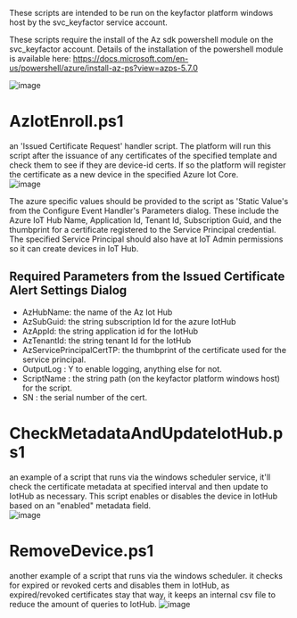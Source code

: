 These scripts are intended to be run on the keyfactor platform windows host by the svc_keyfactor service account. 

These scripts require the install of the Az sdk powershell module on the svc_keyfactor account.  Details of the installation of the powershell module is available here: https://docs.microsoft.com/en-us/powershell/azure/install-az-ps?view=azps-5.7.0

![image](https://user-images.githubusercontent.com/78758042/119694237-e61f7c80-be01-11eb-8a0f-847c88d469a5.png)


# AzIotEnroll.ps1 
an 'Issued Certificate Request' handler script.  The platform will run this script after the issuance of any certificates of the specified template and check them to see if they are device-id certs.  If so the platform will register the certificate as a new device in the specified Azure Iot Core.  
![image](https://user-images.githubusercontent.com/78758042/119693847-86c16c80-be01-11eb-9567-ad7f8fa88971.png)

The azure specific values should be provided to the script as 'Static Value's from the Configure Event Handler's Parameters dialog.
These include the Azure IoT Hub Name, Application Id, Tenant Id, Subscription Guid, and the thumbprint for a certificate registered to the Service Principal credential.  The specified Service Principal should also have at IoT Admin permissions so it can create devices in IoT Hub.

## Required Parameters from the Issued Certificate Alert Settings Dialog
* AzHubName: the name of the Az Iot Hub
* AzSubGuid: the string subscription Id for the azure IotHub
* AzAppId: the string application id for the IotHub
* AzTenantId: the string tenant Id for the IotHub
* AzServicePrincipalCertTP: the thumbprint of the certificate used for the service principal.  
* OutputLog : Y to enable logging, anything else for not.
* ScriptName : the string path (on the keyfactor platform windows host) for the script.
* SN : the serial number of the cert.  

# CheckMetadataAndUpdateIotHub.ps1 
an example of a script that runs via the windows scheduler service, it'll check the certificate metadata at specified interval and then update to IotHub as necessary. This script enables or disables the device in IotHub based on an "enabled" metadata field.  
![image](https://user-images.githubusercontent.com/78758042/119694179-d99b2400-be01-11eb-84a0-acecb1faaaff.png)

# RemoveDevice.ps1
another example of a script that runs via the windows scheduler.  it checks for expired or revoked certs and disables them in IotHub, as expired/revoked certificates stay that way, it keeps an internal csv file to reduce the amount of queries to IotHub. 
![image](https://user-images.githubusercontent.com/78758042/119694622-3d255180-be02-11eb-9470-3d703f9250c7.png)




